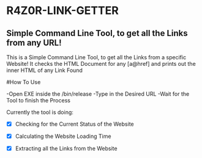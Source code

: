 # R4Z0R-LINK-GETTER
## Simple Command Line Tool, to get all the Links from any URL!

This is a Simple Command Line Tool, to get all the Links from a specific Website! 
It checks the HTML Document for any [a@href] and prints out the inner HTML of any Link Found

#How To Use

-Open EXE inside the /bin/release
-Type in the Desired URL
-Wait for the Tool to finish the Process

Currently the tool is doing: 

- [X] Checking for the Current Status of the Website
- [x] Calculating the Website Loading Time
- [x] Extracting all the Links from the Website



